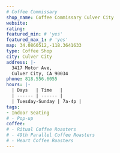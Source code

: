 ```yaml
---
# Coffee Commissary
shop_name: Coffee Commissary Culver City
website:
rating:
featured_min: # 'yes'
featured_max_1: # 'yes'
map: 34.0860512,-118.3641633
type: Coffee Shop
city: Culver City
address: |-
  3417 Motor Ave,
  Culver City, CA 90034
phone: 818.556.6055
hours: |-
  | Days   | Time   |
  | ------ | ------ |
  | Tuesday-Sunday | 7a-4p |
tags:
- Indoor Seating
# - Pop-up
coffee:
# - Ritual Coffee Roasters
# - 49th Parallel Coffee Roasters
# - Heart Coffee Roasters
---
```

